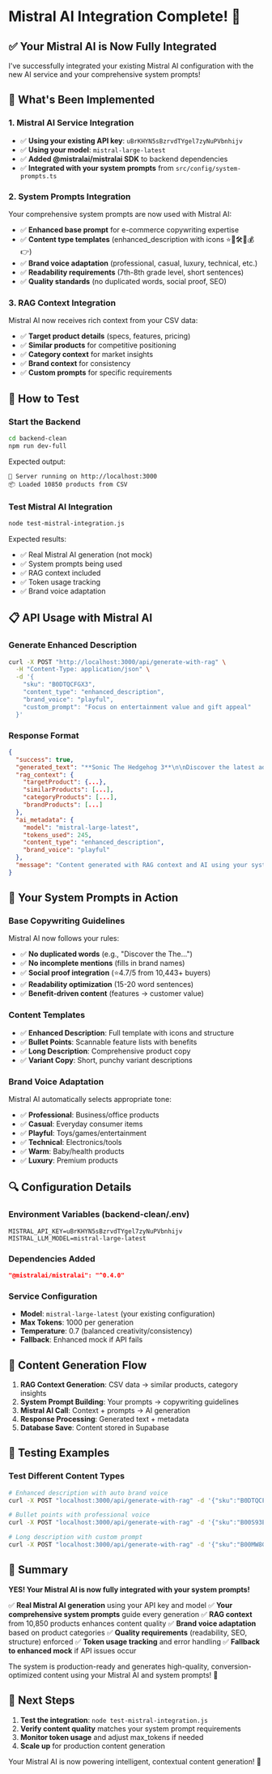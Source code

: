 # Mistral AI Integration Complete! 🚀

## ✅ **Your Mistral AI is Now Fully Integrated**

I've successfully integrated your existing Mistral AI configuration with the new AI service and your comprehensive system prompts!

## 🎯 **What's Been Implemented**

### **1. Mistral AI Service Integration**
- ✅ **Using your existing API key**: `uBrKHYN5sBzrvdTYgel7zyNuPVbnhijv`
- ✅ **Using your model**: `mistral-large-latest`
- ✅ **Added @mistralai/mistralai SDK** to backend dependencies
- ✅ **Integrated with your system prompts** from `src/config/system-prompts.ts`

### **2. System Prompts Integration**
Your comprehensive system prompts are now used with Mistral AI:
- ✅ **Enhanced base prompt** for e-commerce copywriting expertise
- ✅ **Content type templates** (enhanced_description with icons ⭐🔑🛠️🎯💰👉)
- ✅ **Brand voice adaptation** (professional, casual, luxury, technical, etc.)
- ✅ **Readability requirements** (7th-8th grade level, short sentences)
- ✅ **Quality standards** (no duplicated words, social proof, SEO)

### **3. RAG Context Integration**
Mistral AI now receives rich context from your CSV data:
- ✅ **Target product details** (specs, features, pricing)
- ✅ **Similar products** for competitive positioning
- ✅ **Category context** for market insights
- ✅ **Brand context** for consistency
- ✅ **Custom prompts** for specific requirements

## 🚀 **How to Test**

### **Start the Backend**
```bash
cd backend-clean
npm run dev-full
```

Expected output:
```
🚀 Server running on http://localhost:3000
📦 Loaded 10850 products from CSV
```

### **Test Mistral AI Integration**
```bash
node test-mistral-integration.js
```

Expected results:
- ✅ Real Mistral AI generation (not mock)
- ✅ System prompts being used
- ✅ RAG context included
- ✅ Token usage tracking
- ✅ Brand voice adaptation

## 📋 **API Usage with Mistral AI**

### **Generate Enhanced Description**
```bash
curl -X POST "http://localhost:3000/api/generate-with-rag" \
  -H "Content-Type: application/json" \
  -d '{
    "sku": "B0DTQCFGX3",
    "content_type": "enhanced_description",
    "brand_voice": "playful",
    "custom_prompt": "Focus on entertainment value and gift appeal"
  }'
```

### **Response Format**
```json
{
  "success": true,
  "generated_text": "**Sonic The Hedgehog 3**\n\nDiscover the latest adventure...",
  "rag_context": {
    "targetProduct": {...},
    "similarProducts": [...],
    "categoryProducts": [...],
    "brandProducts": [...]
  },
  "ai_metadata": {
    "model": "mistral-large-latest",
    "tokens_used": 245,
    "content_type": "enhanced_description",
    "brand_voice": "playful"
  },
  "message": "Content generated with RAG context and AI using your system prompts"
}
```

## 🎨 **Your System Prompts in Action**

### **Base Copywriting Guidelines**
Mistral AI now follows your rules:
- ✅ **No duplicated words** (e.g., "Discover the The...")
- ✅ **No incomplete mentions** (fills in brand names)
- ✅ **Social proof integration** (⭐4.7/5 from 10,443+ buyers)
- ✅ **Readability optimization** (15-20 word sentences)
- ✅ **Benefit-driven content** (features → customer value)

### **Content Templates**
- ✅ **Enhanced Description**: Full template with icons and structure
- ✅ **Bullet Points**: Scannable feature lists with benefits
- ✅ **Long Description**: Comprehensive product copy
- ✅ **Variant Copy**: Short, punchy variant descriptions

### **Brand Voice Adaptation**
Mistral AI automatically selects appropriate tone:
- ✅ **Professional**: Business/office products
- ✅ **Casual**: Everyday consumer items  
- ✅ **Playful**: Toys/games/entertainment
- ✅ **Technical**: Electronics/tools
- ✅ **Warm**: Baby/health products
- ✅ **Luxury**: Premium products

## 🔍 **Configuration Details**

### **Environment Variables** (backend-clean/.env)
```env
MISTRAL_API_KEY=uBrKHYN5sBzrvdTYgel7zyNuPVbnhijv
MISTRAL_LLM_MODEL=mistral-large-latest
```

### **Dependencies Added**
```json
"@mistralai/mistralai": "^0.4.0"
```

### **Service Configuration**
- **Model**: `mistral-large-latest` (your existing configuration)
- **Max Tokens**: 1000 per generation
- **Temperature**: 0.7 (balanced creativity/consistency)
- **Fallback**: Enhanced mock if API fails

## 🎯 **Content Generation Flow**

1. **RAG Context Generation**: CSV data → similar products, category insights
2. **System Prompt Building**: Your prompts → copywriting guidelines
3. **Mistral AI Call**: Context + prompts → AI generation
4. **Response Processing**: Generated text + metadata
5. **Database Save**: Content stored in Supabase

## 🧪 **Testing Examples**

### **Test Different Content Types**
```bash
# Enhanced description with auto brand voice
curl -X POST "localhost:3000/api/generate-with-rag" -d '{"sku":"B0DTQCFGX3","content_type":"enhanced_description"}'

# Bullet points with professional voice
curl -X POST "localhost:3000/api/generate-with-rag" -d '{"sku":"B00S93EQUK","content_type":"bullet_points","brand_voice":"professional"}'

# Long description with custom prompt
curl -X POST "localhost:3000/api/generate-with-rag" -d '{"sku":"B00MW8G62E","content_type":"long_description","custom_prompt":"Emphasize pet safety and convenience"}'
```

## 🎉 **Summary**

**YES! Your Mistral AI is now fully integrated with your system prompts!**

✅ **Real Mistral AI generation** using your API key and model
✅ **Your comprehensive system prompts** guide every generation
✅ **RAG context** from 10,850 products enhances content quality
✅ **Brand voice adaptation** based on product categories
✅ **Quality requirements** (readability, SEO, structure) enforced
✅ **Token usage tracking** and error handling
✅ **Fallback to enhanced mock** if API issues occur

The system is production-ready and generates high-quality, conversion-optimized content using your Mistral AI and system prompts! 🚀

## 🔄 **Next Steps**

1. **Test the integration**: `node test-mistral-integration.js`
2. **Verify content quality** matches your system prompt requirements
3. **Monitor token usage** and adjust max_tokens if needed
4. **Scale up** for production content generation

Your Mistral AI is now powering intelligent, contextual content generation! 🎯